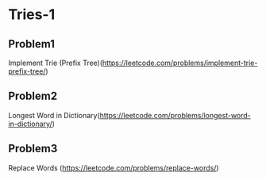 # Tries-1

## Problem1 
Implement Trie (Prefix Tree)(https://leetcode.com/problems/implement-trie-prefix-tree/)




## Problem2
Longest Word in Dictionary(https://leetcode.com/problems/longest-word-in-dictionary/)



## Problem3
Replace Words (https://leetcode.com/problems/replace-words/)


